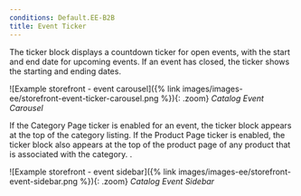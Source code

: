 ```yaml
---
conditions: Default.EE-B2B
title: Event Ticker
---
```


The ticker block displays a countdown ticker for open events, with the start and end date for upcoming events. If an event has closed, the ticker shows the starting and ending dates.

![Example storefront - event carousel]({% link images/images-ee/storefront-event-ticker-carousel.png %}){: .zoom}
_Catalog Event Carousel_

If the Category Page ticker is enabled for an event, the ticker block appears at the top of the category listing. If the Product Page ticker is enabled, the ticker block also appears at the top of the product page of any product that is associated with the category. .

![Example storefront - event sidebar]({% link images/images-ee/storefront-event-sidebar.png %}){: .zoom}
_Catalog Event Sidebar_

